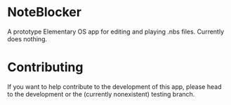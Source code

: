 # NoteBlocker
A prototype Elementary OS app for editing and playing .nbs files. Currently does nothing.

# Contributing
If you want to help contribute to the development of this app, please head to the development or the (currently nonexistent) testing branch.
